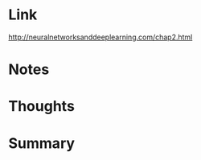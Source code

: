 Link
===============
<p>

http://neuralnetworksanddeeplearning.com/chap2.html


</p>


Notes
===============





Thoughts
===============






Summary
===============

